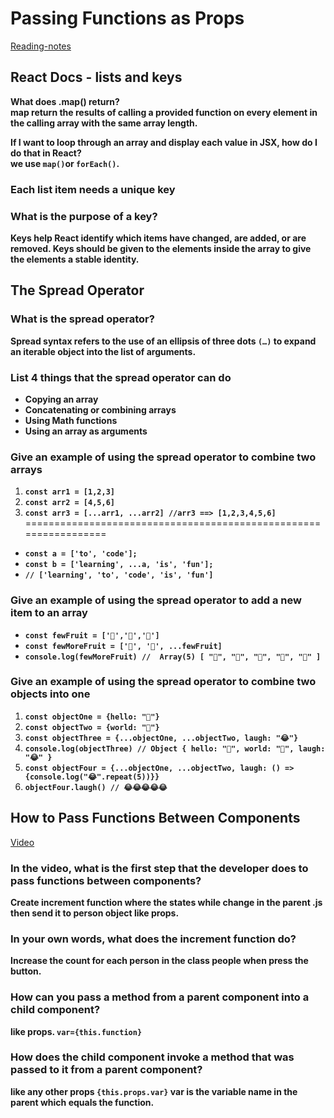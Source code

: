 # Passing Functions as Props

[Reading-notes](https://odehyazan.github.io/reading-notes/)

## React Docs - lists and keys

**What does .map() return?<br>map return the results of calling a provided function on every element in the calling array with the same array length.**

**If I want to loop through an array and display each value in JSX, how do I do that in React?<br>we use `map()`or `forEach()`.**

### Each list item needs a unique key

### What is the purpose of a key?

**Keys help React identify which items have changed, are added, or are removed. Keys should be given to the elements inside the array to give the elements a stable identity.**

## The Spread Operator

### What is the spread operator?

**Spread syntax refers to the use of an ellipsis of three dots `(…)` to expand an iterable object into the list of arguments.**

### List 4 things that the spread operator can do

+ **Copying an array**
+ **Concatenating or combining arrays**
+ **Using Math functions**
+ **Using an array as arguments**

### Give an example of using the spread operator to combine two arrays

1. **`const arr1 = [1,2,3]`**
2. **`const arr2 = [4,5,6]`**
3. **`const arr3 = [...arr1, ...arr2] //arr3 ==> [1,2,3,4,5,6]`**
=================================================================

+ **`const a = ['to', 'code'];`**
+ **`const b = ['learning', ...a, 'is', 'fun'];`**
+ **`// ['learning', 'to', 'code', 'is', 'fun']`**

### Give an example of using the spread operator to add a new item to an array

+ **`const fewFruit = ['🍏','🍊','🍌']`**
+ **`const fewMoreFruit = ['🍉', '🍍', ...fewFruit]`**
+ **`console.log(fewMoreFruit) //  Array(5) [ "🍉", "🍍", "🍏", "🍊", "🍌" ]`**

### Give an example of using the spread operator to combine two objects into one

1. **`const objectOne = {hello: "🤪"}`**
2. **`const objectTwo = {world: "🐻"}`**
3. **`const objectThree = {...objectOne, ...objectTwo, laugh: "😂"}`**
4. **`console.log(objectThree) // Object { hello: "🤪", world: "🐻", laugh: "😂" }`**
5. **`const objectFour = {...objectOne, ...objectTwo, laugh: () => {console.log("😂".repeat(5))}}`**
6. **`objectFour.laugh() // 😂😂😂😂😂`**

## How to Pass Functions Between Components

[Video](https://www.youtube.com/watch?v=c05OL7XbwXU)

### In the video, what is the first step that the developer does to pass functions between components?

**Create increment function where the states while change in the parent .js then send it to person object like props.**

### In your own words, what does the increment function do?

**Increase the count for each person in the class people when press the button.**

### How can you pass a method from a parent component into a child component?

**like props. `var={this.function}`**

### How does the child component invoke a method that was passed to it from a parent component?

**like any other props `{this.props.var}` var is the variable name in the parent which equals the function.**